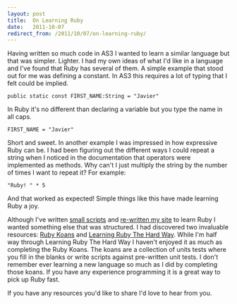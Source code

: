 ```yaml
---
layout: post
title:  On Learning Ruby
date:   2011-10-07
redirect_from: /2011/10/07/on-learning-ruby/
---
```


Having written so much code in AS3 I wanted to learn a similar language but that was simpler. Lighter. I had my own ideas of what I'd like in a language and I've found that Ruby has several of them. A simple example that stood out for me was defining a constant. In AS3 this requires a lot of typing that I felt could be implied.

```
public static const FIRST_NAME:String = "Javier"
```

In Ruby it's no different than declaring a variable but you type the name in all caps.

```
FIRST_NAME = "Javier"
```

Short and sweet. In another example I was impressed in how expressive Ruby can be. I had been figuring out the different ways I could repeat a string when I noticed in the documentation that operators were implemented as methods. Why can't I just multiply the string by the number of times I want to repeat it? For example:

```
"Ruby! " * 5
```

And that worked as expected! Simple things like this have made learning Ruby a joy.

Although I've written [small scripts](https://github.com/javierjulio/ruby-notes) and [re-written my site](https://github.com/javierjulio/website) to learn Ruby I wanted something else that was structured. I had discovered two invaluable resources: [Ruby Koans](https://github.com/edgecase/ruby_koans) and [Learning Ruby The Hard Way](https://learncodethehardway.org/ruby/). While I'm half way through Learning Ruby The Hard Way I haven't enjoyed it as much as completing the Ruby Koans. The koans are a collection of units tests where you fill in the blanks or write scripts against pre-written unit tests. I don't remember ever learning a new language so much as I did by completing those koans. If you have any experience programming it is a great way to pick up Ruby fast.

If you have any resources you'd like to share I'd love to hear from you.

